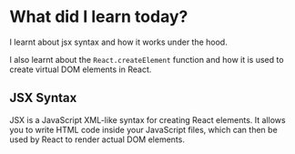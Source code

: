 # What did I learn today?

I learnt about jsx syntax and how it works under the hood.

I also learnt about the `React.createElement` function and how it is used to create virtual DOM elements in React.

## JSX Syntax

JSX is a JavaScript XML-like syntax for creating React elements. It allows you to write HTML code inside your JavaScript files, which can then be used by React to render actual DOM elements.
